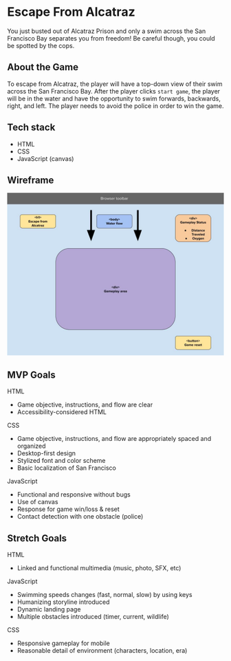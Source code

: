 # Escape From Alcatraz

You just busted out of Alcatraz Prison and only a swim across the San Francisco Bay separates you from freedom! Be careful though, you could be spotted by the cops.

## About the Game 
To escape from Alcatraz, the player will have a top-down view of their swim across the San Francisco Bay. After the player clicks ``` start game ```, the player will be in the water and have the opportunity to swim forwards, backwards, right, and left. The player needs to avoid the police in order to win the game.

## Tech stack
* HTML
* CSS
* JavaScript (canvas)

## Wireframe
![Wireframe](./docs/Wireframe_%20Escape-From-Alcatraz%202023-03-16.jpg)

## MVP Goals

HTML 
* Game objective, instructions, and flow are clear
* Accessibility-considered HTML

CSS
* Game objective, instructions, and flow are appropriately spaced and organized
* Desktop-first design
* Stylized font and color scheme 
* Basic localization of San Francisco

JavaScript
* Functional and responsive without bugs
* Use of canvas
* Response for game win/loss & reset 
* Contact detection with one obstacle (police)

## Stretch Goals

HTML
* Linked and functional multimedia (music, photo, SFX, etc)

JavaScript
* Swimming speeds changes (fast, normal, slow) by using keys
* Humanizing storyline introduced
* Dynamic landing page 
* Multiple obstacles introduced (timer, current, wildlife)


CSS
* Responsive gameplay for mobile
* Reasonable detail of environment (characters, location, era)